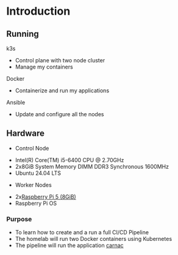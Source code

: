 # Introduction<br>
## Running
k3s<br>
* Control plane with two node cluster<br>
* Manage my containers
  
Docker<br>
* Containerize and run my applications 
  
Ansible<br>
* Update and configure all the nodes

## Hardware
- Control Node
* Intel(R) Core(TM) i5-6400 CPU @ 2.70GHz<br>
* 2x8GiB System Memory DIMM DDR3 Synchronous 1600MHz<br>
* Ubuntu 24.04 LTS<br>
- Worker Nodes
* 2x[Raspberry Pi 5 (8GiB)](https://www.raspberrypi.com/products/raspberry-pi-5/)
* Raspberry Pi OS 
### Purpose 
* To learn how to create and a run a full CI/CD Pipeline<br>
* The homelab will run two Docker containers using Kubernetes<br>
* The pipeline will run the application [carnac](https://github.com/dodderingstalwart/carnac)<br>
